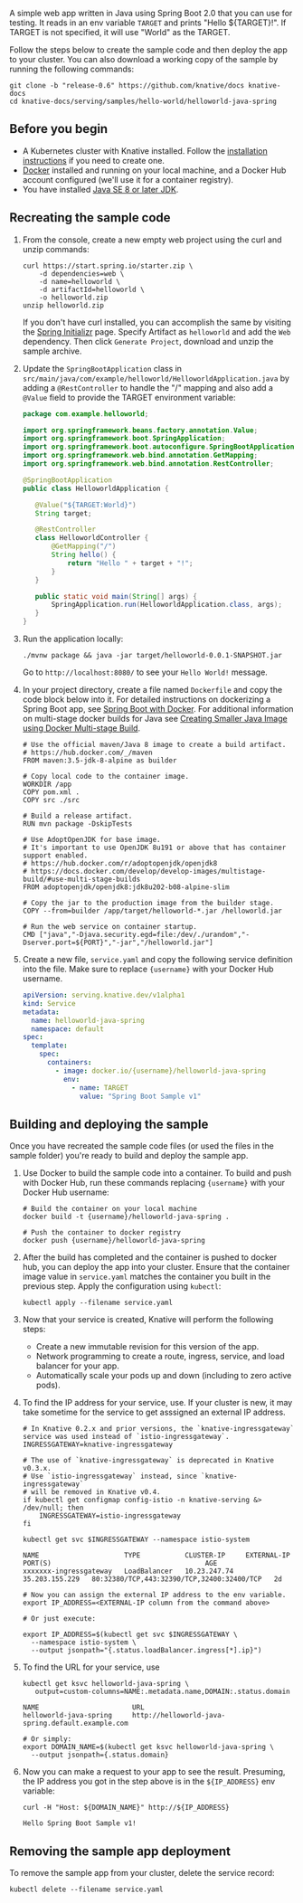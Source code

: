 A simple web app written in Java using Spring Boot 2.0 that you can use for
testing. It reads in an env variable `TARGET` and prints "Hello \${TARGET}!". If
TARGET is not specified, it will use "World" as the TARGET.

Follow the steps below to create the sample code and then deploy the app to your
cluster. You can also download a working copy of the sample by running the
following commands:

 ```shell
 git clone -b "release-0.6" https://github.com/knative/docs knative-docs
 cd knative-docs/serving/samples/hello-world/helloworld-java-spring
 ```

## Before you begin

- A Kubernetes cluster with Knative installed. Follow the
  [installation instructions](../../../../install/README.md) if you need to
  create one.
- [Docker](https://www.docker.com) installed and running on your local machine,
  and a Docker Hub account configured (we'll use it for a container registry).
- You have installed [Java SE 8 or later JDK](http://www.oracle.com/technetwork/java/javase/downloads/index.html).

## Recreating the sample code

1. From the console, create a new empty web project using the curl and unzip
   commands:

    ```shell
    curl https://start.spring.io/starter.zip \
        -d dependencies=web \
        -d name=helloworld \
        -d artifactId=helloworld \
        -o helloworld.zip
    unzip helloworld.zip
    ```

   If you don't have curl installed, you can accomplish the same by visiting the
   [Spring Initializr](https://start.spring.io/) page. Specify Artifact as
   `helloworld` and add the `Web` dependency. Then click `Generate Project`,
   download and unzip the sample archive.

1. Update the `SpringBootApplication` class in
   `src/main/java/com/example/helloworld/HelloworldApplication.java` by adding a
   `@RestController` to handle the "/" mapping and also add a `@Value` field to
   provide the TARGET environment variable:

    ```java
    package com.example.helloworld;

    import org.springframework.beans.factory.annotation.Value;
    import org.springframework.boot.SpringApplication;
    import org.springframework.boot.autoconfigure.SpringBootApplication;
    import org.springframework.web.bind.annotation.GetMapping;
    import org.springframework.web.bind.annotation.RestController;

    @SpringBootApplication
    public class HelloworldApplication {

       @Value("${TARGET:World}")
       String target;

       @RestController
       class HelloworldController {
           @GetMapping("/")
           String hello() {
               return "Hello " + target + "!";
           }
       }

       public static void main(String[] args) {
           SpringApplication.run(HelloworldApplication.class, args);
       }
    }
    ```

1. Run the application locally:

    ```shell
    ./mvnw package && java -jar target/helloworld-0.0.1-SNAPSHOT.jar
    ```

    Go to `http://localhost:8080/` to see your `Hello World!` message.

1. In your project directory, create a file named `Dockerfile` and copy the code
   block below into it. For detailed instructions on dockerizing a Spring Boot
   app, see
   [Spring Boot with Docker](https://spring.io/guides/gs/spring-boot-docker/).
   For additional information on multi-stage docker builds for Java see
   [Creating Smaller Java Image using Docker Multi-stage Build](http://blog.arungupta.me/smaller-java-image-docker-multi-stage-build/).

    ```docker
    # Use the official maven/Java 8 image to create a build artifact.
    # https://hub.docker.com/_/maven
    FROM maven:3.5-jdk-8-alpine as builder

    # Copy local code to the container image.
    WORKDIR /app
    COPY pom.xml .
    COPY src ./src

    # Build a release artifact.
    RUN mvn package -DskipTests

    # Use AdoptOpenJDK for base image.
    # It's important to use OpenJDK 8u191 or above that has container support enabled.
    # https://hub.docker.com/r/adoptopenjdk/openjdk8
    # https://docs.docker.com/develop/develop-images/multistage-build/#use-multi-stage-builds
    FROM adoptopenjdk/openjdk8:jdk8u202-b08-alpine-slim

    # Copy the jar to the production image from the builder stage.
    COPY --from=builder /app/target/helloworld-*.jar /helloworld.jar

    # Run the web service on container startup.
    CMD ["java","-Djava.security.egd=file:/dev/./urandom","-Dserver.port=${PORT}","-jar","/helloworld.jar"]
    ```

1. Create a new file, `service.yaml` and copy the following service definition
   into the file. Make sure to replace `{username}` with your Docker Hub
   username.

    ```yaml
    apiVersion: serving.knative.dev/v1alpha1
    kind: Service
    metadata:
      name: helloworld-java-spring
      namespace: default
    spec:
      template:
        spec:
          containers:
            - image: docker.io/{username}/helloworld-java-spring
              env:
                - name: TARGET
                  value: "Spring Boot Sample v1"
    ```

## Building and deploying the sample

Once you have recreated the sample code files (or used the files in the sample
folder) you're ready to build and deploy the sample app.

1. Use Docker to build the sample code into a container. To build and push with
   Docker Hub, run these commands replacing `{username}` with your Docker Hub
   username:

    ```shell
    # Build the container on your local machine
    docker build -t {username}/helloworld-java-spring .

    # Push the container to docker registry
    docker push {username}/helloworld-java-spring
    ```

1. After the build has completed and the container is pushed to docker hub, you
   can deploy the app into your cluster. Ensure that the container image value
   in `service.yaml` matches the container you built in the previous step. Apply
   the configuration using `kubectl`:

    ```shell
    kubectl apply --filename service.yaml
    ```

1. Now that your service is created, Knative will perform the following steps:

   - Create a new immutable revision for this version of the app.
   - Network programming to create a route, ingress, service, and load balancer
     for your app.
   - Automatically scale your pods up and down (including to zero active pods).

1. To find the IP address for your service, use. If your cluster is new, it may
   take sometime for the service to get asssigned an external IP address.

    ```shell
    # In Knative 0.2.x and prior versions, the `knative-ingressgateway` service was used instead of `istio-ingressgateway`.
    INGRESSGATEWAY=knative-ingressgateway

    # The use of `knative-ingressgateway` is deprecated in Knative v0.3.x.
    # Use `istio-ingressgateway` instead, since `knative-ingressgateway`
    # will be removed in Knative v0.4.
    if kubectl get configmap config-istio -n knative-serving &> /dev/null; then
        INGRESSGATEWAY=istio-ingressgateway
    fi

    kubectl get svc $INGRESSGATEWAY --namespace istio-system

    NAME                     TYPE           CLUSTER-IP     EXTERNAL-IP      PORT(S)                                      AGE
    xxxxxxx-ingressgateway   LoadBalancer   10.23.247.74   35.203.155.229   80:32380/TCP,443:32390/TCP,32400:32400/TCP   2d

    # Now you can assign the external IP address to the env variable.
    export IP_ADDRESS=<EXTERNAL-IP column from the command above>

    # Or just execute:

    export IP_ADDRESS=$(kubectl get svc $INGRESSGATEWAY \
      --namespace istio-system \
      --output jsonpath="{.status.loadBalancer.ingress[*].ip}")
    ```

1. To find the URL for your service, use

    ```shell
    kubectl get ksvc helloworld-java-spring \
       output=custom-columns=NAME:.metadata.name,DOMAIN:.status.domain

    NAME                       URL
    helloworld-java-spring     http://helloworld-java-spring.default.example.com
 
    # Or simply:
    export DOMAIN_NAME=$(kubectl get ksvc helloworld-java-spring \
      --output jsonpath={.status.domain}
    ```
   
1. Now you can make a request to your app to see the result. Presuming, the IP
   address you got in the step above is in the `${IP_ADDRESS}` env variable:

     ```shell
     curl -H "Host: ${DOMAIN_NAME}" http://${IP_ADDRESS}

     Hello Spring Boot Sample v1!
     ```

## Removing the sample app deployment

To remove the sample app from your cluster, delete the service record:

 ```shell
 kubectl delete --filename service.yaml
 ```
